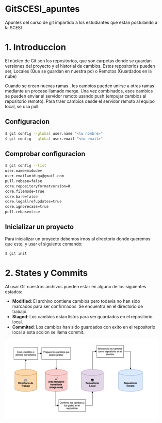 # GitSCESI_apuntes
Apuntes del curso de git impartido a los estudiantes que estan postulando a la SCESI

# 1. Introduccion
El núcleo de Git son los repositorios, que son carpetas donde se guardan versiones del proyecto y el historial de cambios.
Estos repositorios pueden ser, Locales (Que se guardan en nuestra pc) o Remotos (Guardados en la nube)

Cuando se crean nuevas ramas , los cambios pueden unirse a otras ramas mediante un proceso llamado merge.
Una vez combinados, esos cambios se pueden enviar al servidor remoto usando push (empujar cambios al repositorio remoto).
Para traer cambios desde el servidor remoto al equipo local, se usa pull.

## Configuracion
```bash
$ git config --global user.name "<tu nombre>"
$ git config --global user.email "<tu email>" 
```

## Comprobar configuracion
```bash
$ git config --list
user.name=midudev  
user.email=miduga@gmail.com  
pull.rebase=false  
core.repositoryformatversion=0  
core.filemode=true  
core.bare=false  
core.logallrefupdates=true  
core.ignorecase=true  
pull.rebase=true
```

## Inicializar un proyecto
Para inicializar un proyecto debemos irnos al directorio donde queremos que este, y usar el siguiente comando:
```bash
$ git init
```

# 2. States y Commits
Al usar Git nuestros archivos pueden estar en alguno de los siguientes estados:
- **Modified**: El archivo contiene cambios pero todavía no han sido marcados para ser confirmados. Se encuentra en el directorio de trabajo.
- **Staged**: Los cambios estan listos para ser guardados en el repositorio local.
- **Commited**: Los cambios han sido guardados con exito en el repositorio local a esta accion se llama commit. 

![Estados de Git](Images/estados_git.png)
